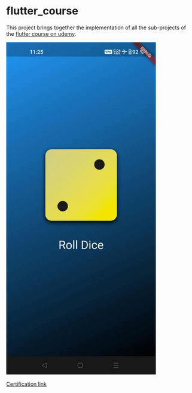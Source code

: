 # flutter_course

This project brings together the implementation of all the sub-projects of the [flutter course on udemy](https://www.udemy.com/course/learn-flutter-dart-to-build-ios-android-apps/).

<img src="https://github.com/trixky/flutter_course/blob/main/.demo/screenshots.gif" alt="Demo gif" width="400"/>

[Certification link](https://www.udemy.com/certificate/UC-3b630cd1-bda6-40a6-bef9-b633358db3aa/)